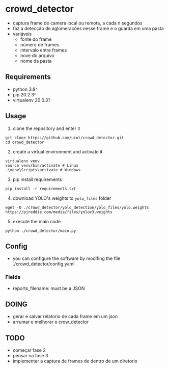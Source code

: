 # crowd_detector
- captura frame de camera local ou remota, a cada n segundos
- faz a detecção de aglomerações nesse frame e o guarda em uma pasta
- variáveis
    - fonte do frame
    - número de frames
    - intervalo entre frames
    - nove do arquivo
    - nome da pasta

## Requirements
- python 3.8^
- pip 20.2.3^
- virtualenv 20.0.31

## Usage
1. clone the repository and enter it
```shell
git clone https://github.com/uiot/crowd_detector.git
cd crowd_detector
```
2. create a virtual environment and activate it
```shell
virtualenv venv
source venv/bin/activate # Linux
.\venv\Scripts\activate # Windows
```
3. pip install requirements
```shell
pip install -r requirements.txt
```
4. download YOLO's weights to `yolo_files` folder
```shell
wget -O ./crowd_detector/yolo_detection/yolo_files/yolo.weights https://pjreddie.com/media/files/yolov3.weights
```
5. execute the main code
```shell
python ./crowd_detector/main.py
```

## Config
- you can configure the software by modifing the file ./crowd_detector/config.yaml

### Fields
- reports_filename: must be a JSON

## DOING
- gerar e salvar relatorio de cada frame em um json
- arrumar e melhorar o crow_detector

## TODO
- começar fase 2
- pensar na fase 3
- implementar a captura de frames de dentro de um diretorio
